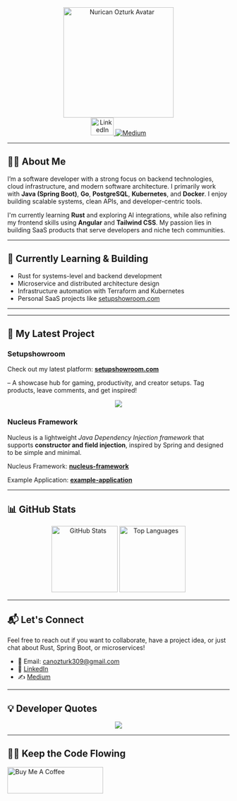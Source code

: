 <div align="center">
  <img height="250" src="https://avatars.githubusercontent.com/u/62218588?v=4" alt="Nurican Ozturk Avatar" />
</div>

<div align="center">
  <a href="https://www.linkedin.com/in/nuricanozturk/" target="_blank">
    <img src="https://raw.githubusercontent.com/maurodesouza/profile-readme-generator/master/src/assets/icons/social/linkedin/default.svg" width="52" height="40" alt="LinkedIn" />
  </a>
<a href="https://medium.com/@nuricanozturk01" target="_blank">
  <img src="https://img.shields.io/badge/Medium-%2312100E.svg?style=for-the-badge&logo=medium&logoColor=white" alt="Medium" />
</a>

</div>

---

## 👨‍💻 About Me

I’m a software developer with a strong focus on backend technologies, cloud infrastructure, and modern software architecture. I primarily work with **Java (Spring Boot)**, **Go**, **PostgreSQL**, **Kubernetes**, and **Docker**. I enjoy building scalable systems, clean APIs, and developer-centric tools.

I'm currently learning **Rust** and exploring AI integrations, while also refining my frontend skills using **Angular** and **Tailwind CSS**. My passion lies in building SaaS products that serve developers and niche tech communities.

---

## 🚀 Currently Learning & Building

- Rust for systems-level and backend development
- Microservice and distributed architecture design
- Infrastructure automation with Terraform and Kubernetes
- Personal SaaS projects like [setupshowroom.com](https://setupshowroom.com)

---
<!--
## 🛠 Languages & Tools

<div align="left">
  <img src="https://cdn.jsdelivr.net/gh/devicons/devicon/icons/java/java-original.svg" height="40" alt="Java" />
  <img src="https://cdn.jsdelivr.net/gh/devicons/devicon/icons/go/go-original.svg" height="40" alt="Go" />
  <img src="https://cdn.jsdelivr.net/gh/devicons/devicon/icons/kotlin/kotlin-original.svg" height="40" alt="Kotlin" />
  <img src="https://cdn.jsdelivr.net/gh/devicons/devicon/icons/c/c-original.svg" height="40" alt="C" />
  <img src="https://cdn.jsdelivr.net/gh/devicons/devicon/icons/spring/spring-original.svg" height="40" alt="Spring" />
  <img src="https://cdn.jsdelivr.net/gh/devicons/devicon/icons/apachekafka/apachekafka-original.svg" height="40" alt="Kafka" />
  <img src="https://cdn.jsdelivr.net/gh/devicons/devicon/icons/azure/azure-original.svg" height="40" alt="Azure" />
  <img src="https://cdn.jsdelivr.net/gh/devicons/devicon/icons/amazonwebservices/amazonwebservices-plain-wordmark.svg" height="40" alt="AWS" />
  <img src="https://cdn.jsdelivr.net/gh/devicons/devicon/icons/postgresql/postgresql-original.svg" height="40" alt="PostgreSQL" />
  <img src="https://cdn.jsdelivr.net/gh/devicons/devicon/icons/mysql/mysql-original.svg" height="40" alt="MySQL" />
  <img src="https://cdn.jsdelivr.net/gh/devicons/devicon/icons/redis/redis-original.svg" height="40" alt="Redis" />
  <img src="https://cdn.jsdelivr.net/gh/devicons/devicon/icons/mongodb/mongodb-original.svg" height="40" alt="MongoDB" />
  <img src="https://cdn.jsdelivr.net/gh/devicons/devicon/icons/docker/docker-plain-wordmark.svg" height="40" alt="Docker" />
  <img src="https://cdn.jsdelivr.net/gh/devicons/devicon/icons/kubernetes/kubernetes-plain.svg" height="40" alt="Kubernetes" />
  <img src="https://cdn.jsdelivr.net/gh/devicons/devicon/icons/linux/linux-original.svg" height="40" alt="Linux" />
  <img src="https://cdn.jsdelivr.net/gh/devicons/devicon/icons/androidstudio/androidstudio-original.svg" height="40" alt="Android Studio" />
  <img src="https://cdn.jsdelivr.net/gh/devicons/devicon/icons/intellij/intellij-original.svg" height="40" alt="IntelliJ" />
</div>
-->
---

## 🌟 My Latest Project

### Setupshowroom

Check out my latest platform: [**setupshowroom.com**](https://setupshowroom.com) 

– A showcase hub for gaming, productivity, and creator setups. Tag products, leave comments, and get inspired!

<p align="center">
  <a href="https://setupshowroom.com" target="_blank" rel="noopener noreferrer">
    <img src="https://api.setupshowroom.com/public/card/user/01JR2NW5T24BQKPBEJ9D1MZZ4G/sys-card?type=gaming"/>
  </a>
</p>

### Nucleus Framework

Nucleus is a lightweight _Java Dependency Injection framework_ that supports **constructor and field injection**, inspired by Spring and designed to be simple and minimal.

Nucleus Framework: [**nucleus-framework**](https://github.com/nuricanozturk01/nucleus-framework)

Example Application: [**example-application**](https://github.com/nuricanozturk01/nucleus-framework-example)

---

## 📊 GitHub Stats

<div align="center">
  <img src="https://github-readme-stats.vercel.app/api?username=nuricanozturk01&hide_title=false&hide_rank=false&show_icons=true&include_all_commits=true&count_private=true&disable_animations=false&theme=blueberry&locale=en&hide_border=true" height="150" alt="GitHub Stats" />
  <img src="https://github-readme-stats.vercel.app/api/top-langs?username=nuricanozturk01&locale=en&hide_title=false&layout=compact&card_width=320&langs_count=5&theme=blueberry&hide_border=true" height="150" alt="Top Languages" />
</div>

---

## 📬 Let's Connect

Feel free to reach out if you want to collaborate, have a project idea, or just chat about Rust, Spring Boot, or microservices!

- 📧 Email: [canozturk309@gmail.com](mailto:canozturk309@gmail.com)
- 💼 [LinkedIn](https://linkedin.com/in/nuricanozturk)
- ✍️ [Medium](https://medium.com/@nuricanozturk01)

---

## 💡 Developer Quotes

<div align="center">
  <img src="https://quotes-github-readme.vercel.app/api?type=horizontal&theme=radical" />
</div>

---
## 🧑‍💻 Keep the Code Flowing
<a href="https://www.buymeacoffee.com/canozturk3U" target="_blank"><img src="https://cdn.buymeacoffee.com/buttons/v2/default-yellow.png" alt="Buy Me A Coffee" style="height: 60px !important;width: 217px !important;" ></a>

